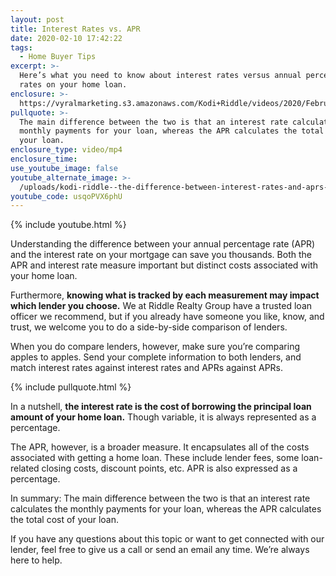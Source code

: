 ```yaml
---
layout: post
title: Interest Rates vs. APR
date: 2020-02-10 17:42:22
tags:
  - Home Buyer Tips
excerpt: >-
  Here’s what you need to know about interest rates versus annual percentage
  rates on your home loan.
enclosure: >-
  https://vyralmarketing.s3.amazonaws.com/Kodi+Riddle/videos/2020/February/Interest+Rates+vs.+APR.mp4
pullquote: >-
  The main difference between the two is that an interest rate calculates the
  monthly payments for your loan, whereas the APR calculates the total cost of
  your loan.
enclosure_type: video/mp4
enclosure_time:
use_youtube_image: false
youtube_alternate_image: >-
  /uploads/kodi-riddle--the-difference-between-interest-rates-and-aprs-youtube.jpg
youtube_code: usqoPVX6phU
---
```


{% include youtube.html %}

Understanding the difference between your annual percentage rate (APR) and the interest rate on your mortgage can save you thousands. Both the APR and interest rate measure important but distinct costs associated with your home loan.&nbsp;

Furthermore, **knowing what is tracked by each measurement may impact which lender you choose.** We at Riddle Realty Group have a trusted loan officer we recommend, but if you already have someone you like, know, and trust, we welcome you to do a side-by-side comparison of lenders.&nbsp;

When you do compare lenders, however, make sure you’re comparing apples to apples. Send your complete information to both lenders, and match interest rates against interest rates and APRs against APRs.&nbsp;

{% include pullquote.html %}

In a nutshell, **the interest rate is the cost of borrowing the principal loan amount of your home loan.** Though variable, it is always represented as a percentage.&nbsp;

The APR, however, is a broader measure. It encapsulates all of the costs associated with getting a home loan. These include lender fees, some loan-related closing costs, discount points, etc. APR is also expressed as a percentage.&nbsp;

In summary: The main difference between the two is that an interest rate calculates the monthly payments for your loan, whereas the APR calculates the total cost of your loan.&nbsp;

If you have any questions about this topic or want to get connected with our lender, feel free to give us a call or send an email any time. We’re always here to help.